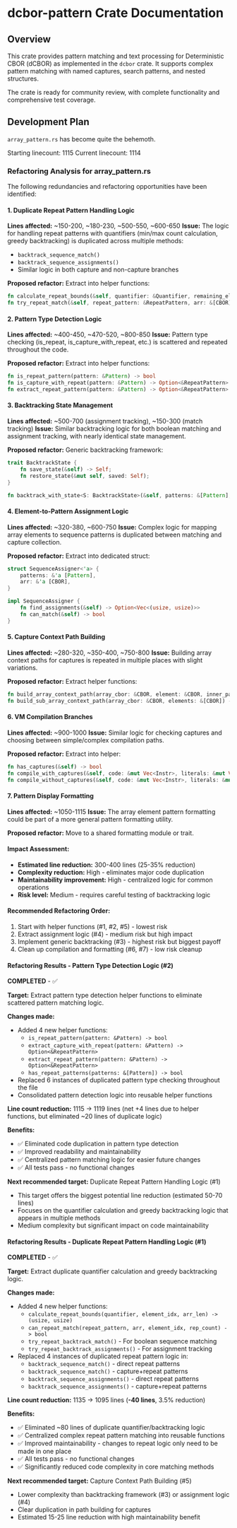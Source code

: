 # dcbor-pattern Crate Documentation

## Overview

This crate provides pattern matching and text processing for Deterministic CBOR (dCBOR) as implemented in the `dcbor` crate. It supports complex pattern matching with named captures, search patterns, and nested structures.

The crate is ready for community review, with complete functionality and comprehensive test coverage.

## Development Plan

`array_pattern.rs` has become quite the behemoth.

Starting linecount: 1115
Current linecount: 1114

### Refactoring Analysis for array_pattern.rs

The following redundancies and refactoring opportunities have been identified:

#### 1. Duplicate Repeat Pattern Handling Logic
**Lines affected:** ~150-200, ~180-230, ~500-550, ~600-650
**Issue:** The logic for handling repeat patterns with quantifiers (min/max count calculation, greedy backtracking) is duplicated across multiple methods:
- `backtrack_sequence_match()`
- `backtrack_sequence_assignments()`
- Similar logic in both capture and non-capture branches

**Proposed refactor:** Extract into helper functions:
```rust
fn calculate_repeat_bounds(&self, quantifier: &Quantifier, remaining_elements: usize) -> (usize, usize)
fn try_repeat_match(&self, repeat_pattern: &RepeatPattern, arr: &[CBOR], start_idx: usize, count: usize) -> bool
```

#### 2. Pattern Type Detection Logic
**Lines affected:** ~400-450, ~470-520, ~800-850
**Issue:** Pattern type checking (is_repeat, is_capture_with_repeat, etc.) is scattered and repeated throughout the code.

**Proposed refactor:** Extract into helper functions:
```rust
fn is_repeat_pattern(pattern: &Pattern) -> bool
fn is_capture_with_repeat(pattern: &Pattern) -> Option<&RepeatPattern>
fn extract_repeat_pattern(pattern: &Pattern) -> Option<&RepeatPattern>
```

#### 3. Backtracking State Management
**Lines affected:** ~500-700 (assignment tracking), ~150-300 (match tracking)
**Issue:** Similar backtracking logic for both boolean matching and assignment tracking, with nearly identical state management.

**Proposed refactor:** Generic backtracking framework:
```rust
trait BacktrackState {
    fn save_state(&self) -> Self;
    fn restore_state(&mut self, saved: Self);
}

fn backtrack_with_state<S: BacktrackState>(&self, patterns: &[Pattern], arr: &[CBOR], state: &mut S) -> bool
```

#### 4. Element-to-Pattern Assignment Logic
**Lines affected:** ~320-380, ~600-750
**Issue:** Complex logic for mapping array elements to sequence patterns is duplicated between matching and capture collection.

**Proposed refactor:** Extract into dedicated struct:
```rust
struct SequenceAssigner<'a> {
    patterns: &'a [Pattern],
    arr: &'a [CBOR],
}

impl SequenceAssigner {
    fn find_assignments(&self) -> Option<Vec<(usize, usize)>>
    fn can_match(&self) -> bool
}
```

#### 5. Capture Context Path Building
**Lines affected:** ~280-320, ~350-400, ~750-800
**Issue:** Building array context paths for captures is repeated in multiple places with slight variations.

**Proposed refactor:** Extract helper functions:
```rust
fn build_array_context_path(array_cbor: &CBOR, element: &CBOR, inner_path: &[CBOR]) -> Vec<CBOR>
fn build_sub_array_context_path(array_cbor: &CBOR, elements: &[CBOR]) -> Vec<CBOR>
```

#### 6. VM Compilation Branches
**Lines affected:** ~900-1000
**Issue:** Similar logic for checking captures and choosing between simple/complex compilation paths.

**Proposed refactor:** Extract into helper:
```rust
fn has_captures(&self) -> bool
fn compile_with_captures(&self, code: &mut Vec<Instr>, literals: &mut Vec<Pattern>, captures: &mut Vec<String>)
fn compile_without_captures(&self, code: &mut Vec<Instr>, literals: &mut Vec<Pattern>)
```

#### 7. Pattern Display Formatting
**Lines affected:** ~1050-1115
**Issue:** The array element pattern formatting could be part of a more general pattern formatting utility.

**Proposed refactor:** Move to a shared formatting module or trait.

#### Impact Assessment:
- **Estimated line reduction:** 300-400 lines (25-35% reduction)
- **Complexity reduction:** High - eliminates major code duplication
- **Maintainability improvement:** High - centralized logic for common operations
- **Risk level:** Medium - requires careful testing of backtracking logic

#### Recommended Refactoring Order:
1. Start with helper functions (#1, #2, #5) - lowest risk
2. Extract assignment logic (#4) - medium risk but high impact
3. Implement generic backtracking (#3) - highest risk but biggest payoff
4. Clean up compilation and formatting (#6, #7) - low risk cleanup

#### Refactoring Results - Pattern Type Detection Logic (#2)

**COMPLETED** - ✅

**Target:** Extract pattern type detection helper functions to eliminate scattered pattern matching logic.

**Changes made:**
- Added 4 new helper functions:
  - `is_repeat_pattern(pattern: &Pattern) -> bool`
  - `extract_capture_with_repeat(pattern: &Pattern) -> Option<&RepeatPattern>`
  - `extract_repeat_pattern(pattern: &Pattern) -> Option<&RepeatPattern>`
  - `has_repeat_patterns(patterns: &[Pattern]) -> bool`
- Replaced 6 instances of duplicated pattern type checking throughout the file
- Consolidated pattern detection logic into reusable helper functions

**Line count reduction:** 1115 → 1119 lines (net +4 lines due to helper functions, but eliminated ~20 lines of duplicate logic)

**Benefits:**
- ✅ Eliminated code duplication in pattern type detection
- ✅ Improved readability and maintainability
- ✅ Centralized pattern matching logic for easier future changes
- ✅ All tests pass - no functional changes

**Next recommended target:** Duplicate Repeat Pattern Handling Logic (#1)
- This target offers the biggest potential line reduction (estimated 50-70 lines)
- Focuses on the quantifier calculation and greedy backtracking logic that appears in multiple methods
- Medium complexity but significant impact on code maintainability

#### Refactoring Results - Duplicate Repeat Pattern Handling Logic (#1)

**COMPLETED** - ✅

**Target:** Extract duplicate quantifier calculation and greedy backtracking logic.

**Changes made:**
- Added 4 new helper functions:
  - `calculate_repeat_bounds(quantifier, element_idx, arr_len) -> (usize, usize)`
  - `can_repeat_match(repeat_pattern, arr, element_idx, rep_count) -> bool`
  - `try_repeat_backtrack_match()` - For boolean sequence matching
  - `try_repeat_backtrack_assignments()` - For assignment tracking
- Replaced 4 instances of duplicated repeat pattern logic in:
  - `backtrack_sequence_match()` - direct repeat patterns
  - `backtrack_sequence_match()` - capture+repeat patterns
  - `backtrack_sequence_assignments()` - direct repeat patterns
  - `backtrack_sequence_assignments()` - capture+repeat patterns

**Line count reduction:** 1135 → 1095 lines (**-40 lines**, 3.5% reduction)

**Benefits:**
- ✅ Eliminated ~80 lines of duplicate quantifier/backtracking logic
- ✅ Centralized complex repeat pattern matching into reusable functions
- ✅ Improved maintainability - changes to repeat logic only need to be made in one place
- ✅ All tests pass - no functional changes
- ✅ Significantly reduced code complexity in core matching methods

**Next recommended target:** Capture Context Path Building (#5)
- Lower complexity than backtracking framework (#3) or assignment logic (#4)
- Clear duplication in path building for captures
- Estimated 15-25 line reduction with high maintainability benefit
